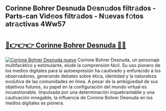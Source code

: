 ## Corinne Bohrer Desnuda D𝚎sn𝚞dos filtr𝚊dos - Parts-can Vid𝚎os filtr𝚊dos - N𝚞evas f𝚘tos atr𝚊ctivas 4Ww57

# <h2><a href="http://mb3cvg.tromn.icu/?c=Corinne+Bohrer+Desnuda">🔗👉👉👉 Corinne Bohrer Desnuda 🔗🔗</a></h2>

[![Corinne Bohrer Desnuda nuevo](https://i.imgur.com/pEAQMta.gif)](http://mb3cvg.tromn.icu/?c=Corinne+Bohrer+Desnuda)
Corinne Bohrer Desnuda, un personaje multifacético y estimulante, elude la comprensión fácil. Su uso pionero de los medios digitales para la autoexpresión ha cautivado y enfurecido a los observadores, generando debates sobre ética, identidad y la naturaleza evolutiva de las comunidades en línea. A pesar de la ambigüedad de sus objetivos futuros, su papel en la configuración del mundo virtual es incuestionable. Impulsada por una determinación inquebrantable y una cautivación innegable, la influencia de Corinne Bohrer Desnuda en los medios digitales es pionera.
